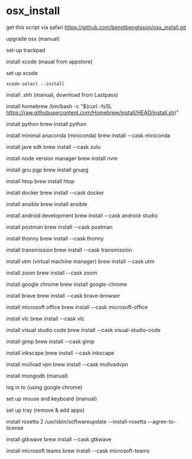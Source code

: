 # osx_install

get this script via safari
https://github.com/bengtbengtsson/osx_install.git

upgrade osx (manual)

set-up trackpad

install xcode (maual from appstore)

set up xcode <p>
`xcode-select --install`

install .shh (manual, download from Lastpass)

install homebrew
/bin/bash -c "$(curl -fsSL https://raw.githubusercontent.com/Homebrew/install/HEAD/install.sh)"

install python
brew install python

install minimal anaconda (miniconda)
brew install --cask miniconda

install jave sdk
brew install --cask zulu

install node version manager
brew install nvm

install gnu pgp
brew install gnupg

install htop
brew install htop

install docker
brew install --cask docker

install ansible
brew install ansible

install android development
brew install --cask android-studio

install postman
brew install --cask postman

install thonny
brew install --cask thonny

install transmission
brew install --cask transmission

install utm (virtual machine manager)
brew install --cask utm

install zoom
brew install --cask zoom

install google chrome
brew install google-chrome

install brave
brew install --cask brave-browser

install microsoft office
brew install --cask microsoft-office

install vlc
brew install --cask vlc

install visual studio code
brew install --cask visual-studio-code

install gimp
brew install --cask gimp

install inkscape
brew install --cask inkscape

install mullvad vpn
brew install --cask mullvadvpn

install mongodb (manual)

log in to (using google chrome)

set up mouse and keyboard (manual)

set up tray (remove & add apps)

install rosetta 2
/usr/sbin/softwareupdate --install-rosetta --agree-to-license

install gtkwave
brew install --cask gtkwave

install microsoft teams
brew install --cask microsoft-teams
